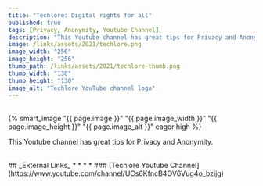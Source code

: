 ```yaml
---
title: "Techlore: Digital rights for all"
published: true
tags: [Privacy, Anonymity, Youtube Channel]
description: "This Youtube channel has great tips for Privacy and Anonymity."
image: /links/assets/2021/techlore.png
image_width: "256"
image_height: "256"
thumb_path: /links/assets/2021/techlore-thumb.png
thumb_width: "130"
thumb_height: "130"
image_alt: "Techlore YouTube channel logo"
---
```


<br>
{% smart_image "{{ page.image }}" "{{ page.image_width }}" "{{ page.image_height }}" "{{ page.image_alt }}" eager high %}
<br>

This Youtube channel has great tips for Privacy and Anonymity.

<br>
## _External Links_
* * *
* ### [Techlore Youtube Channel](https://www.youtube.com/channel/UCs6KfncB4OV6Vug4o_bzijg)
